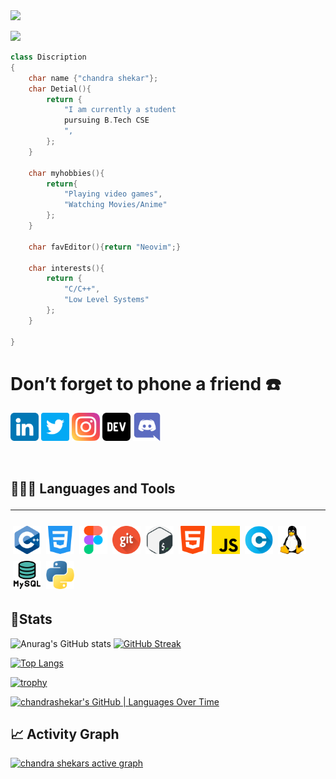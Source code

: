 <img src="assets/banner.gif">

![](https://komarev.com/ghpvc/?username=vanam-chandra-shekar&color=blue)

```cpp
class Discription
{
    char name {"chandra shekar"};
    char Detial(){
        return {
            "I am currently a student
            pursuing B.Tech CSE
            ",
        };
    }

    char myhobbies(){
        return{
            "Playing video games",
            "Watching Movies/Anime"
        };
    }

    char favEditor(){return "Neovim";}

    char interests(){
        return {
            "C/C++",
            "Low Level Systems"
        };
    }

}
```
# **Don’t forget to phone a friend ☎️**
[<img src="assets/linkedin.png" style="width:45px">](https://www.linkedin.com/in/vanamchandrashekar/)
[<img src="assets/twitter.png" style="width:45px">](https://twitter.com/vanamchandrash3)
[<img src="assets/instagram.png" style="width:45px">](https://www.instagram.com/_chndr_shkr_/)
[<img src="assets/devto.png" style="width:45px">](https://dev.to/vanamchandrashekar)
[<img src="assets/discord.png" style="width:45px">](https://discordapp.com/users/8449)
 
 <br>

## 👨🏻‍💻 **Languages and Tools**<hr>
<img src='skills/c++.png' style='width:45px; margin:4px;'><img src='skills/css-3.png' style='width:45px; margin:4px;'><img src='skills/figma.png' style='width:45px; margin:4px;'><img src='skills/git.png' style='width:45px; margin:4px;'><img src='skills/gnu-bash.png' style='width:45px; margin:4px;'><img src='skills/html-5.png' style='width:45px; margin:4px;'><img src='skills/js.png' style='width:45px; margin:4px;'><img src='skills/letter-c.png' style='width:45px; margin:4px;'><img src='skills/linux.png' style='width:45px; margin:4px;'><img src='skills/mysql.png' style='width:45px; margin:4px;'><img src='skills/python.png' style='width:45px; margin:4px;'>


## **🏅Stats**
![Anurag's GitHub stats](https://github-readme-stats.vercel.app/api?username=vanam-chandra-shekar&show_icons=true&theme=radical)
 [![GitHub Streak](https://streak-stats.demolab.com/?user=vanam-chandra-shekar&theme=radical)](https://git.io/streak-stats)

[![Top Langs](https://github-readme-stats.vercel.app/api/top-langs/?username=vanam-chandra-shekar&show_icons=true&theme=radical&layout=compact)](https://github.com/anuraghazra/github-readme-stats)


[![trophy](https://github-profile-trophy.vercel.app/?username=vanam-chandra-shekar&theme=radical)](https://github.com/ryo-ma/github-profile-trophy)

[![chandrashekar's GitHub | Languages Over Time](https://stats.quine.sh/chandrashekar/languages-over-time?theme=light)](https://quine.sh)


## **📈 Activity Graph**
[![chandra shekars active graph](https://github-readme-activity-graph.cyclic.app/graph?username=vanam-chandra-shekar&theme=redical)](https://github.com/ashutosh00710/github-readme-activity-graph)
